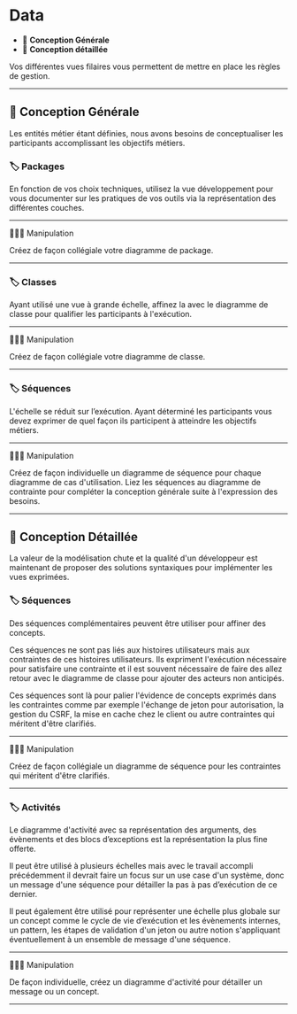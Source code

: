 # Data

* 🔖 **Conception Générale**
* 🔖 **Conception détaillée**

Vos différentes vues filaires vous permettent de mettre en place les règles de gestion.

___

## 📑 Conception Générale

Les entités métier étant définies, nous avons besoins de conceptualiser les participants accomplissant les objectifs métiers.

### 🏷️ **Packages**

En fonction de vos choix techniques, utilisez la vue développement pour vous documenter sur les pratiques de vos outils via la représentation des différentes couches.

___

👨🏻‍💻 Manipulation

Créez de façon collégiale votre diagramme de package.

___

### 🏷️ **Classes**

Ayant utilisé une vue à grande échelle, affinez la avec le diagramme de classe pour qualifier les participants à l'exécution.

___

👨🏻‍💻 Manipulation

Créez de façon collégiale votre diagramme de classe.

___

### 🏷️ **Séquences**

L'échelle se réduit sur l’exécution. Ayant déterminé les participants vous devez exprimer de quel façon ils participent à atteindre les objectifs métiers.

___

👨🏻‍💻 Manipulation

Créez de façon individuelle un diagramme de séquence pour chaque diagramme de cas d'utilisation. Liez les séquences au diagramme de contrainte pour compléter la conception générale suite à l'expression des besoins.

___

## 📑 Conception Détaillée

La valeur de la modélisation chute et la qualité d'un développeur est maintenant de proposer des solutions syntaxiques pour implémenter les vues exprimées.

### 🏷️ **Séquences**

Des séquences complémentaires peuvent être utiliser pour affiner des concepts.

Ces séquences ne sont pas liés aux histoires utilisateurs mais aux contraintes de ces histoires utilisateurs. Ils expriment l'exécution nécessaire pour satisfaire une contrainte et il est souvent nécessaire de faire des allez retour avec le diagramme de classe pour ajouter des acteurs non anticipés.

Ces séquences sont là pour palier l'évidence de concepts exprimés dans les contraintes comme par exemple l'échange de jeton pour autorisation, la gestion du CSRF, la mise en cache chez le client ou autre contraintes qui méritent d'être clarifiés.

___

👨🏻‍💻 Manipulation

Créez de façon collégiale un diagramme de séquence pour les contraintes qui méritent d'être clarifiés.

___

### 🏷️ **Activités**

Le diagramme d'activité avec sa représentation des arguments, des évènements et des blocs d’exceptions est la représentation la plus fine offerte.

Il peut être utilisé à plusieurs échelles mais avec le travail accompli précédemment il devrait faire un focus sur un use case d'un système, donc un message d'une séquence pour détailler la pas à pas d’exécution de ce dernier.

Il peut également être utilisé pour représenter une échelle plus globale sur un concept comme le cycle de vie d’exécution et les évènements internes, un pattern, les étapes de validation d'un jeton ou autre notion s'appliquant éventuellement à un ensemble de message d'une séquence.

___

👨🏻‍💻 Manipulation

De façon individuelle, créez un diagramme d'activité pour détailler un message ou un concept.

___
